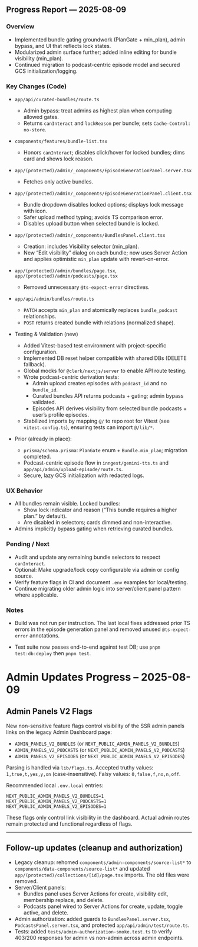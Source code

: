 ## Progress Report — 2025-08-09

### Overview
- Implemented bundle gating groundwork (PlanGate + min_plan), admin bypass, and UI that reflects lock states.
- Modularized admin surface further; added inline editing for bundle visibility (min_plan).
- Continued migration to podcast-centric episode model and secured GCS initialization/logging.

### Key Changes (Code)
- `app/api/curated-bundles/route.ts`
  - Admin bypass: treat admins as highest plan when computing allowed gates.
  - Returns `canInteract` and `lockReason` per bundle; sets `Cache-Control: no-store`.

- `components/features/bundle-list.tsx`
  - Honors `canInteract`; disables click/hover for locked bundles; dims card and shows lock reason.

- `app/(protected)/admin/_components/EpisodeGenerationPanel.server.tsx`
  - Fetches only active bundles.

- `app/(protected)/admin/_components/EpisodeGenerationPanel.client.tsx`
  - Bundle dropdown disables locked options; displays lock message with icon.
  - Safer upload method typing; avoids TS comparison error.
  - Disables upload button when selected bundle is locked.

- `app/(protected)/admin/_components/BundlesPanel.client.tsx`
  - Creation: includes Visibility selector (min_plan).
  - New “Edit visibility” dialog on each bundle; now uses Server Action and applies optimistic `min_plan` update with revert-on-error.

- `app/(protected)/admin/bundles/page.tsx`, `app/(protected)/admin/podcasts/page.tsx`
  - Removed unnecessary `@ts-expect-error` directives.

- `app/api/admin/bundles/route.ts`
  - `PATCH` accepts `min_plan` and atomically replaces `bundle_podcast` relationships.
  - `POST` returns created bundle with relations (normalized shape).

- Testing & Validation (new)
  - Added Vitest-based test environment with project-specific configuration.
  - Implemented DB reset helper compatible with shared DBs (DELETE fallback).
  - Global mocks for `@clerk/nextjs/server` to enable API route testing.
  - Wrote podcast-centric derivation tests:
    - Admin upload creates episodes with `podcast_id` and no `bundle_id`.
    - Curated bundles API returns podcasts + gating; admin bypass validated.
    - Episodes API derives visibility from selected bundle podcasts + user’s profile episodes.
  - Stabilized imports by mapping `@/` to repo root for Vitest (see `vitest.config.ts`), ensuring tests can import `@/lib/*`.

- Prior (already in place):
  - `prisma/schema.prisma`: `PlanGate` enum + `Bundle.min_plan`; migration completed.
  - Podcast-centric episode flow in `inngest/gemini-tts.ts` and `app/api/admin/upload-episode/route.ts`.
  - Secure, lazy GCS initialization with redacted logs.

### UX Behavior
- All bundles remain visible. Locked bundles:
  - Show lock indicator and reason (“This bundle requires a higher plan.” by default).
  - Are disabled in selectors; cards dimmed and non-interactive.
- Admins implicitly bypass gating when retrieving curated bundles.

### Pending / Next
- Audit and update any remaining bundle selectors to respect `canInteract`.
- Optional: Make upgrade/lock copy configurable via admin or config source.
- Verify feature flags in CI and document `.env` examples for local/testing.
- Continue migrating older admin logic into server/client panel pattern where applicable.

### Notes
- Build was not run per instruction. The last local fixes addressed prior TS errors in the episode generation panel and removed unused `@ts-expect-error` annotations.

- Test suite now passes end-to-end against test DB; use `pnpm test:db:deploy` then `pnpm test`.

# Admin Updates Progress – 2025-08-09

## Admin Panels V2 Flags

New non-sensitive feature flags control visibility of the SSR admin panels links on the legacy Admin Dashboard page:

- `ADMIN_PANELS_V2_BUNDLES` (or `NEXT_PUBLIC_ADMIN_PANELS_V2_BUNDLES`)
- `ADMIN_PANELS_V2_PODCASTS` (or `NEXT_PUBLIC_ADMIN_PANELS_V2_PODCASTS`)
- `ADMIN_PANELS_V2_EPISODES` (or `NEXT_PUBLIC_ADMIN_PANELS_V2_EPISODES`)

Parsing is handled via `lib/flags.ts`. Accepted truthy values: `1,true,t,yes,y,on` (case-insensitive). Falsy values: `0,false,f,no,n,off`.

Recommended local `.env.local` entries:

```
NEXT_PUBLIC_ADMIN_PANELS_V2_BUNDLES=1
NEXT_PUBLIC_ADMIN_PANELS_V2_PODCASTS=1
NEXT_PUBLIC_ADMIN_PANELS_V2_EPISODES=1
```

These flags only control link visibility in the dashboard. Actual admin routes remain protected and functional regardless of flags.

---

## Follow-up updates (cleanup and authorization)

- Legacy cleanup: rehomed `components/admin-components/source-list*` to `components/data-components/source-list*` and updated `app/(protected)/collections/[id]/page.tsx` imports. The old files were removed.
- Server/Client panels:
  - Bundles panel uses Server Actions for create, visibility edit, membership replace, and delete.
  - Podcasts panel wired to Server Actions for create, update, toggle active, and delete.
- Admin authorization: added guards to `BundlesPanel.server.tsx`, `PodcastsPanel.server.tsx`, and protected `app/api/admin/test/route.ts`.
- Tests: added `tests/admin-authorization-smoke.test.ts` to verify 403/200 responses for admin vs non-admin across admin endpoints.


